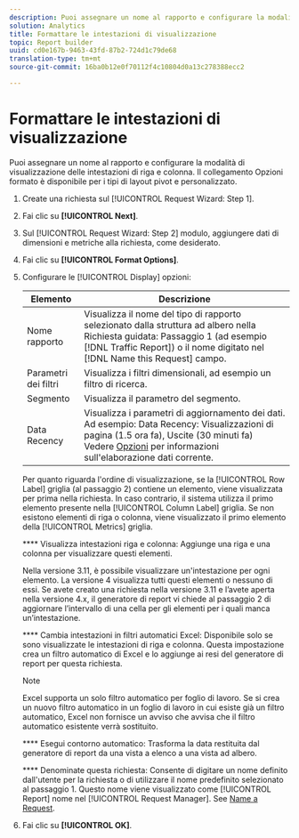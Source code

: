 ```yaml
---
description: Puoi assegnare un nome al rapporto e configurare la modalità di visualizzazione delle intestazioni di riga e colonna. Il collegamento Opzioni formato è disponibile per i tipi di layout pivot e personalizzato.
solution: Analytics
title: Formattare le intestazioni di visualizzazione
topic: Report builder
uuid: cd0e167b-9463-43fd-87b2-724d1c79de68
translation-type: tm+mt
source-git-commit: 16ba0b12e0f70112f4c10804d0a13c278388ecc2

---
```



# Formattare le intestazioni di visualizzazione

Puoi assegnare un nome al rapporto e configurare la modalità di visualizzazione delle intestazioni di riga e colonna. Il collegamento Opzioni formato è disponibile per i tipi di layout pivot e personalizzato.

1. Create una richiesta sul [!UICONTROL Request Wizard: Step 1].
1. Fai clic su **[!UICONTROL Next]**.
1. Sul [!UICONTROL Request Wizard: Step 2] modulo, aggiungere dati di dimensioni e metriche alla richiesta, come desiderato.
1. Fai clic su **[!UICONTROL Format Options]**.
1. Configurare le [!UICONTROL Display] opzioni:

   | Elemento | Descrizione |
   |--- |--- |
   | Nome rapporto | Visualizza il nome del tipo di rapporto selezionato dalla struttura ad albero nella Richiesta guidata: Passaggio 1 (ad esempio [!DNL Traffic Report]) o il nome digitato nel [!DNL Name this Request] campo. |
   | Parametri dei filtri | Visualizza i filtri dimensionali, ad esempio un filtro di ricerca. |
   | Segmento | Visualizza il parametro del segmento. |
   | Data Recency | Visualizza i parametri di aggiornamento dei dati. Ad esempio:    Data Recency: Visualizzazioni di pagina (1.5 ora fa), Uscite (30 minuti fa) Vedere [Opzioni](/help/analyze/report-builder/options.md) per informazioni sull'elaborazione dati corrente. |

   Per quanto riguarda l'ordine di visualizzazione, se la [!UICONTROL Row Label] griglia (al passaggio 2) contiene un elemento, viene visualizzata per prima nella richiesta. In caso contrario, il sistema utilizza il primo elemento presente nella [!UICONTROL Column Label] griglia. Se non esistono elementi di riga o colonna, viene visualizzato il primo elemento della [!UICONTROL Metrics] griglia.

   **** Visualizza intestazioni riga e colonna: Aggiunge una riga e una colonna per visualizzare questi elementi.

   Nella versione 3.11, è possibile visualizzare un'intestazione per ogni elemento. La versione 4 visualizza tutti questi elementi o nessuno di essi. Se avete creato una richiesta nella versione 3.11 e l’avete aperta nella versione 4.x, il generatore di report vi chiede al passaggio 2 di aggiornare l’intervallo di una cella per gli elementi per i quali manca un’intestazione.

   **** Cambia intestazioni in filtri automatici Excel: Disponibile solo se sono visualizzate le intestazioni di riga e colonna. Questa impostazione crea un filtro automatico di Excel e lo aggiunge ai resi del generatore di report per questa richiesta.

   >[!NOTE]
   >
   >Excel supporta un solo filtro automatico per foglio di lavoro. Se si crea un nuovo filtro automatico in un foglio di lavoro in cui esiste già un filtro automatico, Excel non fornisce un avviso che avvisa che il filtro automatico esistente verrà sostituito.

   **** Esegui contorno automatico: Trasforma la data restituita dal generatore di report da una vista a elenco a una vista ad albero.

   **** Denominate questa richiesta: Consente di digitare un nome definito dall'utente per la richiesta o di utilizzare il nome predefinito selezionato al passaggio 1. Questo nome viene visualizzato come [!UICONTROL Report] nome nel [!UICONTROL Request Manager]. See [Name a Request](/help/analyze/report-builder/layout/name-a-request.md).

1. Fai clic su **[!UICONTROL OK]**.

